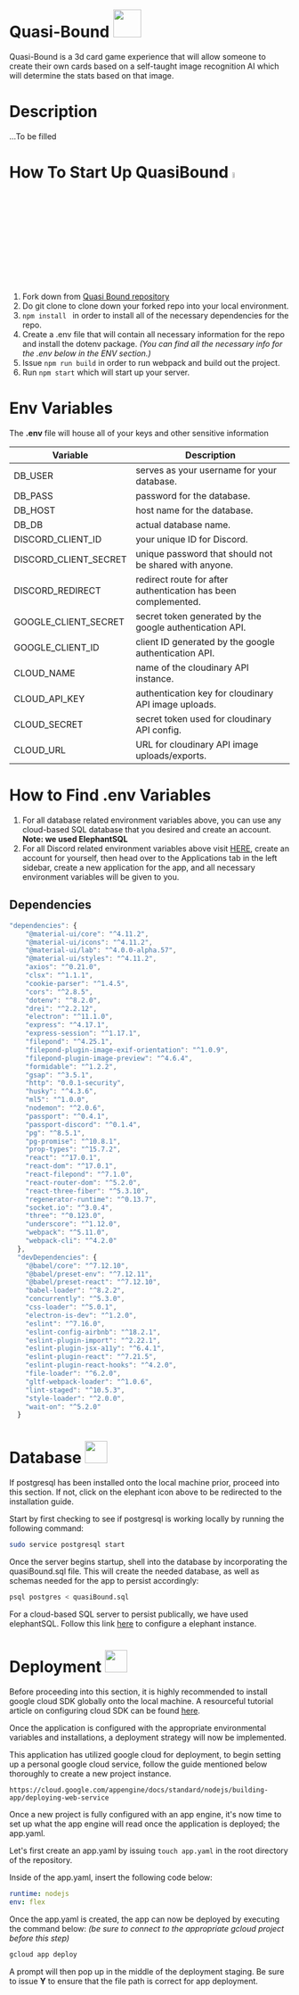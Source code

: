 # Quasi-Bound  <a href="https://possible-dream-296716.uc.r.appspot.com"><img src="https://i.imgur.com/EcLCVWa.png" width=50 height=50></img><a>

Quasi-Bound is a 3d card game experience that will allow someone to create their own cards based on a self-taught image recognition AI which will determine the stats based on that image.

# Description

...To be filled

# How To Start Up QuasiBound <a href="https://www.npmjs.com/get-npm"><img src="https://upload.wikimedia.org/wikipedia/commons/thumb/d/db/Npm-logo.svg/1200px-Npm-logo.svg.png" width=5% height=5%></img><a>

1. Fork down from [Quasi Bound repository]("https://github.com/Quasi-Devs/Quasi-Bound.git")
2. Do git clone to clone down your forked repo into your local environment.
3. ```npm install ``` in order to install all of the necessary dependencies for the repo.
4. Create a .env file that will contain all necessary information for the repo and install the dotenv package. *(You can find all the necessary info for the .env below in the ENV section.)*
5. Issue ```npm run build``` in order to run webpack and build out the project.
6. Run ```npm start``` which will start up your server.

# Env Variables
The **.env** file will house all of your keys and other sensitive information

Variable | Description
--------------|--------------
DB_USER  |serves as your username for your database.
DB_PASS | password for the database.
DB_HOST | host name for the database.
DB_DB | actual database name.
DISCORD_CLIENT_ID | your unique ID for Discord.
DISCORD_CLIENT_SECRET | unique password that should not be shared with anyone.
DISCORD_REDIRECT | redirect route for after authentication has been complemented.
GOOGLE_CLIENT_SECRET | secret token generated by the google authentication API.
GOOGLE_CLIENT_ID | client ID generated by the google authentication API.
CLOUD_NAME | name of the cloudinary API instance.
CLOUD_API_KEY | authentication key for cloudinary API image uploads.
CLOUD_SECRET | secret token used for cloudinary API config.
CLOUD_URL | URL for cloudinary API image uploads/exports.


# How to Find .env Variables

1. For all database related environment variables above, you can use any cloud-based SQL database that you desired and create an account. **Note: we used ElephantSQL**
2. For all Discord related environment variables above visit [HERE](https://discord.com/developers/applications), create an account for yourself, then head over to the Applications tab in the left sidebar, create a new application for the app, and all necessary environment variables will be given to you.

## Dependencies

```javascript
"dependencies": {
    "@material-ui/core": "^4.11.2",
    "@material-ui/icons": "^4.11.2",
    "@material-ui/lab": "^4.0.0-alpha.57",
    "@material-ui/styles": "^4.11.2",
    "axios": "^0.21.0",
    "clsx": "^1.1.1",
    "cookie-parser": "^1.4.5",
    "cors": "^2.8.5",
    "dotenv": "^8.2.0",
    "drei": "^2.2.12",
    "electron": "^11.1.0",
    "express": "^4.17.1",
    "express-session": "^1.17.1",
    "filepond": "^4.25.1",
    "filepond-plugin-image-exif-orientation": "^1.0.9",
    "filepond-plugin-image-preview": "^4.6.4",
    "formidable": "^1.2.2",
    "gsap": "^3.5.1",
    "http": "0.0.1-security",
    "husky": "^4.3.6",
    "ml5": "^1.0.0",
    "nodemon": "^2.0.6",
    "passport": "^0.4.1",
    "passport-discord": "^0.1.4",
    "pg": "^8.5.1",
    "pg-promise": "^10.8.1",
    "prop-types": "^15.7.2",
    "react": "^17.0.1",
    "react-dom": "^17.0.1",
    "react-filepond": "^7.1.0",
    "react-router-dom": "^5.2.0",
    "react-three-fiber": "^5.3.10",
    "regenerator-runtime": "^0.13.7",
    "socket.io": "^3.0.4",
    "three": "^0.123.0",
    "underscore": "^1.12.0",
    "webpack": "^5.11.0",
    "webpack-cli": "^4.2.0"
  },
  "devDependencies": {
    "@babel/core": "^7.12.10",
    "@babel/preset-env": "^7.12.11",
    "@babel/preset-react": "^7.12.10",
    "babel-loader": "^8.2.2",
    "concurrently": "^5.3.0",
    "css-loader": "^5.0.1",
    "electron-is-dev": "^1.2.0",
    "eslint": "^7.16.0",
    "eslint-config-airbnb": "^18.2.1",
    "eslint-plugin-import": "^2.22.1",
    "eslint-plugin-jsx-a11y": "^6.4.1",
    "eslint-plugin-react": "^7.21.5",
    "eslint-plugin-react-hooks": "^4.2.0",
    "file-loader": "^6.2.0",
    "gltf-webpack-loader": "^1.0.6",
    "lint-staged": "^10.5.3",
    "style-loader": "^2.0.0",
    "wait-on": "^5.2.0"
  }
```
# Database <a href="https://www.postgresql.org/download/linux/ubuntu/"><img src="https://www.postgresql.org/media/img/about/press/elephant.png" width=40 height=40></img><a>
If postgresql has been installed onto the local machine prior, proceed into this section. If not, click on the elephant icon above to be redirected to the installation guide.

Start by first checking to see if postgresql is working locally by running the following command:

```bash
sudo service postgresql start
```
Once the server begins startup, shell into the database by incorporating the quasiBound.sql file. This will create the needed database, as well as schemas needed for the app to persist accordingly:

```bash
psql postgres < quasiBound.sql
```
For a cloud-based SQL server to persist publically, we have used elephantSQL. Follow this link <a href="https://www.elephantsql.com/">here<a> to configure a elephant instance.

# Deployment <a href="https://cloud.google.com/gcp/?utm_source=google&utm_medium=cpc&utm_campaign=na-US-all-en-dr-skws-all-all-trial-b-dr-1009135&utm_content=text-ad-none-any-DEV_c-CRE_109860918967-ADGP_Hybrid%20%7C%20AW%20SEM%20%7C%20SKWS%20%7C%20US%20%7C%20en%20%7C%20Multi%20~%20Cloud-KWID_43700009609890930-kwd-19383198255&utm_term=KW_%2Bcloud-ST_%2Bcloud&gclid=Cj0KCQiA2af-BRDzARIsAIVQUOcUsgxkrXgaTbVAuk2HgDCeece8qtsCL7UevNtrJFKgzGtsKqtY37oaAvYlEALw_wcB"><img src="https://www.gstatic.com/devrel-devsite/prod/vf2803d8fceba443283ee4e8627acfcc1365957a4f42d24f2965d2cb7faab19ba/cloud/images/favicons/onecloud/apple-icon.png" width=40 height=40></img><a>
    
Before proceeding into this section, it is highly recommended to install google cloud SDK globally onto the local machine.
A resourceful tutorial article on configuring cloud SDK can be found <a href="https://medium.com/@nnilesh7756/how-to-install-and-configure-the-google-cloud-sdk-2fad4a7d3ed7">here</a>.
    
Once the application is configured with the appropriate environmental variables and installations, a
deployment strategy will now be implemented.

This application has utilized google cloud for deployment, to begin setting up a personal google cloud
service, follow the guide mentioned below thoroughly to create a new project instance.


```
https://cloud.google.com/appengine/docs/standard/nodejs/building-app/deploying-web-service
```

Once a new project is fully configured with an app engine, it's now time to set up what the app engine
will read once the application is deployed; the app.yaml.

Let's first create an app.yaml by issuing ```touch app.yaml``` in the root directory of the repository.

Inside of the app.yaml, insert the following code below:

```yaml
runtime: nodejs
env: flex
```
Once the app.yaml is created, the app can now be deployed by executing the command below: *(be sure to connect to the appropriate gcloud project before this step)*
```bash
gcloud app deploy
```
A prompt will then pop up in the middle of the deployment staging. Be sure to issue **Y** to ensure that the file path is
correct for app deployment.
